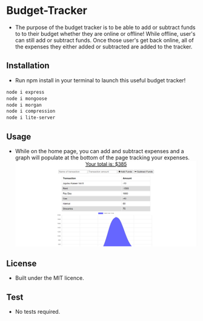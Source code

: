 # Budget-Tracker

- The purpose of the budget tracker is to be able to add or subtract funds to to their budget whether they are online or offline! While offline, user's can still add or subtract funds. Once those user's get back online, all of the expenses they either added or subtracted are added to the tracker.

## Installation

- Run npm install in your terminal to launch this useful budget tracker!

```bash
node i express
node i mongoose
node i morgan
node i compression
node i lite-server
```

## Usage

- While on the home page, you can add and subtract expenses and a graph will populate at the bottom of the page tracking your expenses.
  <img src="./public/img/budget.PNG">

## License

- Built under the MIT licence.

## Test

- No tests required.
